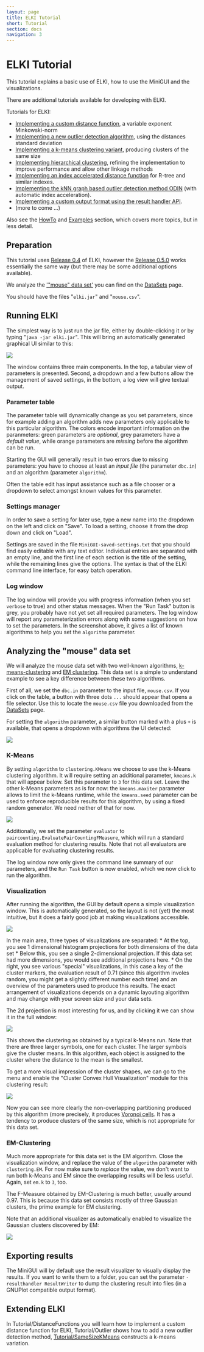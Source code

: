 ```yaml
---
layout: page
title: ELKI Tutorial
short: Tutorial
section: docs
navigation: 3
---
```



ELKI Tutorial
=============

This tutorial explains a basic use of ELKI, how to use the MiniGUI and the visualizations.

There are additional tutorials available for developing with ELKI.

Tutorials for ELKI:

-   [Implementing a custom distance function](./tutorial/distance_functions), a variable exponent Minkowski-norm
-   [Implementing a new outlier detection algorithm](./tutorial/outlier), using the distances standard deviation
-   [Implementing a k-means clustering variant](./tutorial/same-size_k_means), producing clusters of the same size
-   [Implementing hierarchical clustering](./tutorial/hierarchical_clustering), refining the implementation to improve performance and allow other linkage methods
-   [Implementing an index accelerated distance function](./tutorial/spatial_distance_functions) for R-tree and similar indexes.
-   [Implementing the kNN graph based outlier detection method ODIN](./tutorial/outlier_ODIN) (with automatic index acceleration).
-   [Implementing a custom output format using the result handler API](./tutorial/result_handler).
-   (more to come ...)

Also see the [HowTo](/howto) and [Examples](/examples) section, which covers more topics, but in less detail.

Preparation
-----------

This tutorial uses [Release 0.4](/releases) of ELKI, however the [Release 0.5.0](./releases) works essentially the same way (but there may be some additional options available).

We analyze the ['"mouse" data set'](./datasets) you can find on the [DataSets](./datasets) page.

You should have the files "`elki.jar`" and "`mouse.csv`".

Running ELKI
------------

The simplest way is to just run the jar file, either by double-clicking it or by typing "`java -jar elki.jar`". This will bring an automatically generated graphical UI similar to this:

![](tutorial0.4/tutorial-01-start.png)

The window contains three main components. In the top, a tabular view of parameters is presented. Second, a dropdown and a few buttons allow the management of saved settings, in the bottom, a log view will give textual output.

### Parameter table

The parameter table will dynamically change as you set parameters, since for example adding an algorithm adds new parameters only applicable to this particular algorithm. The colors encode important information on the paranmeters: green parameters are *optional*, grey parameters have a *default value*, while orange parameters are *missing* before the algorithm can be run.

Starting the GUI will generally result in two errors due to missing parameters: you have to choose at least an *input file* (the parameter `dbc.in`) and an algorithm (parameter `algorithm`).

Often the table edit has input assistance such as a file chooser or a dropdown to select amongst known values for this parameter.

### Settings manager

In order to save a setting for later use, type a new name into the dropdown on the left and click on "Save". To load a setting, choose it from the drop down and click on "Load".

Settings are saved in the file `MiniGUI-saved-settings.txt` that you should find easily editable with any text editor. Individual entries are separated with an empty line, and the first line of each section is the title of the setting, while the remaining lines give the options. The syntax is that of the ELKI command line interface, for easy batch operation.

### Log window

The log window will provide you with progress information (when you set `verbose` to true) and other status messages. When the "Run Task" button is grey, you probably have not yet set all required parameters. The log window will report any parameterization errors along with some suggestions on how to set the parameters. In the screenshot above, it gives a list of known algorithms to help you set the `algorithm` parameter.

Analyzing the "mouse" data set
------------------------------

We will analyze the mouse data set with two well-known algorithms, [k-means-clustering](http://en.wikipedia.org/wiki/K-means_clustering) and [EM clustering](http://en.wikipedia.org/wiki/Expectation-maximization_algorithm). This data set is a simple to understand example to see a key difference between these two algorithms.

First of all, we set the `dbc.in` parameter to the input file, `mouse.csv`. If you click on the table, a button with three dots `...` should appear that opens a file selector. Use this to locate the `mouse.csv` file you downloaded from the [DataSets](/datasets) page.

For setting the `algorithm` parameter, a similar button marked with a plus `+` is available, that opens a dropdown with algorithms the UI detected:

![](tutorial0.4/tutorial-02-algorithm.png)

### K-Means

By setting `algorithm` to `clustering.KMeans` we choose to use the k-Means clustering algorithm. It will require setting an additional parameter, `kmeans.k` that will appear below. Set this parameter to `3` for this data set. Leave the other k-Means parameters as is for now: the `kmeans.maxiter` parameter allows to limit the k-Means runtime, while the `kmeans.seed` parameter can be used to enforce reproducible results for this algorithm, by using a fixed random generator. We need neither of that for now.

![](tutorial0.4/tutorial-03-parameters.png)

Additionally, we set the parameter `evaluator` to `paircounting.EvaluatePairCountingFMeasure`, which will run a standard evaluation method for clustering results. Note that not all evaluators are applicable for evaluating clustering results.

The log window now only gives the command line summary of our parameters, and the `Run Task` button is now enabled, which we now click to run the algorithm.

### Visualization

After running the algorithm, the GUI by default opens a simple visualization window. This is automatically generated, so the layout is not (yet) the most intuitive, but it does a fairly good job at making visualizations accessible.

![](tutorial0.4/tutorial-04-visualization.png)

In the main area, three types of visualizations are separated: \* At the top, you see 1 dimensional histogram projections for both dimensions of the data set \* Below this, you see a single 2-dimensional projection. If this data set had more dimensions, you would see additional projections here. \* On the right, you see various "special" visualizations, in this case a key of the cluster markers, the evaluation result of 0.71 (since this algorithm involes random, you might get a slightly different number each time) and an overview of the parameters used to produce this results. The exact arrangement of visualizations depends on a dynamic layouting algorithm and may change with your screen size and your data sets.

The 2d projection is most interesting for us, and by clicking it we can show it in the full window:

![](tutorial0.4/tutorial-05-kmeans.png)

This shows the clustering as obtained by a typical k-Means run. Note that there are three larger symbols, one for each cluster. The larger symbols give the cluster means. In this algorithm, each object is assigned to the cluster where the distance to the mean is the smallest.

To get a more visual impression of the cluster shapes, we can go to the menu and enable the "Cluster Convex Hull Visualization" module for this clustering result:

![](tutorial0.4/tutorial-06-convexhull.png)

Now you can see more clearly the non-overlapping partitioning produced by this algorithm (more precisely, it produces [Voronoi cells](http://en.wikipedia.org/wiki/Voronoi_diagram). It has a tendency to produce clusters of the same size, which is not appropriate for this data set.

### EM-Clustering

Much more appropriate for this data set is the EM algorithm. Close the visualization window, and replace the value of the `algorithm` parameter with `clustering.EM`. For now make sure to *replace* the value, we don't want to run both k-Means and EM since the overlapping results will be less useful. Again, set `em.k` to `3`, too.

The F-Measure obtained by EM-Clustering is much better, usually around 0.97. This is because this data set consists mostly of three Gaussian clusters, the prime example for EM clustering.

Note that an additional visualizer as automatically enabled to visualize the Gaussian clusters discovered by EM:

![](tutorial0.4/tutorial-07-em.png)

Exporting results
-----------------

The MiniGUI will by default use the result visualizer to visually display the results. If you want to write them to a folder, you can set the parameter `-resulthandler ResultWriter` to dump the clustering result into files (in a GNUPlot compatible output format).

Extending ELKI
--------------

In Tutorial/DistanceFunctions you will learn how to implement a custom distance function for ELKI, Tutorial/Outlier shows how to add a new outlier detection method, [Tutorial/SameSizeKMeans](/tutorial/same-size_k_means) constructs a k-means variation.
